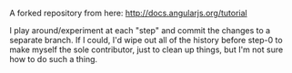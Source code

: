 A forked repository from here: http://docs.angularjs.org/tutorial

I play around/experiment at each "step" and commit the changes to a separate branch. If I could, I'd wipe out all of the history before step-0 to make myself the sole contributor, just to clean up things, but I'm not sure how to do such a thing.
